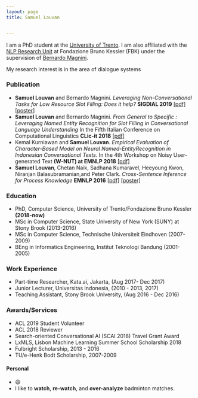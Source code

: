 ```yaml
---
layout: page
title: Samuel Louvan 


---
```


I am a PhD student at the [University of Trento](https://ict.unitn.it/). I am also affiliated with the [NLP Research Unit](https://ict.fbk.eu/units/nlp/) at Fondazione Bruno Kessler (FBK) under the supervision of [Bernardo Magnini](https://ict.fbk.eu/people/detail/bernardo-magnini/). 

My research interest is in the area of dialogue systems  
### Publication

- __Samuel Louvan__ and Bernardo Magnini. *Leveraging Non-Conversational Tasks for Low Resource Slot Filling: Does it help?*  __SIGDIAL 2019__ [[pdf]](https://ahcweb01.naist.jp/sigdial20/proceedings/proceedings_SIGDIAL2019.pdf) [[poster]](assets/SIGDIAL_2019_Poster_Final.pdf)
- __Samuel Louvan__ and Bernardo Magnini. *From General to Specific :  Leveraging Named Entity Recognition for Slot Filling in Conversational Language Understanding* In the Fifth Italian Conference on Computational Linguistics __CLic-it 2018__ [[pdf]](http://ceur-ws.org/Vol-2253/paper09.pdf)
- Kemal Kurniawan and __Samuel Louvan__. *Empirical Evaluation of Character-Based Model on Neural Named-EntityRecognition in Indonesian Conversational Texts*. In  the  4th  Workshop  on  Noisy  User-generated  Text __(W-NUT) at EMNLP 2018__ [[pdf]](http://aclweb.org/anthology/W18-6112)
- __Samuel Louvan__, Chetan Naik, Sadhana Kumaravel, Heeyoung Kwon, Niranjan Balasubramanian,and Peter Clark. *Cross-Sentence Inference for Process Knowledge*  __EMNLP 2016__ [[pdf]](https://www.aclweb.org/anthology/D16-1151) [[poster]](assets/EMNLP_2016_Poster.pdf)



### Education

- PhD, Computer Science, University of Trento/Fondazione Bruno Kessler __(2018-now)__
- MSc in Computer Science, State University of New York (SUNY) at Stony Brook (2013-2016)
- MSc in Computer Science, Technische Universiteit Eindhoven (2007-2009)
- BEng in Informatics Engineering, Institut Teknologi Bandung (2001-2005)


### Work Experience

- Part-time Researcher, Kata.ai, Jakarta, (Aug 2017- Dec 2017)
- Junior Lecturer, Universitas Indonesia, (2010 - 2013,  2017) 
- Teaching Assistant, Stony Brook University, (Aug 2016 - Dec 2016)


### Awards/Services
- ACL 2019 Student Volunteer
- ACL 2018 Reviewer
- Search-oriented Conversational AI (SCAI 2018) Travel Grant Award
- LxMLS, Lisbon Machine Learning Summer School Scholarship 2018
- Fulbright Scholarship, 2013 - 2016
- TU/e-Henk Bodt Scholarship, 2007-2009


#### Personal
- :smile:
- I like to __watch__, __re-watch__, and __over-analyze__ badminton matches.
